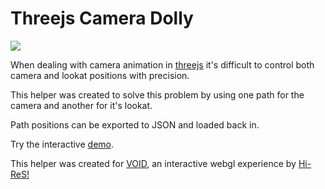 # Threejs Camera Dolly

![](screenshot.jpg)

When dealing with camera animation in [threejs](http://threejs.org) it's difficult to control both camera and lookat positions with precision.

This helper was created to solve this problem by using one path for the camera and another for it's lookat.

Path positions can be exported to JSON and loaded back in.

Try the interactive [demo](http://amelierosser.github.io/threejs-camera-dolly/).

This helper was created for [VOID](http://void.hi-res.net), an interactive webgl experience by [Hi-ReS!](http://hi-res.net)
